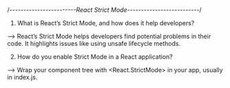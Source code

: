 /*------------------------React Strict Mode--------------------------*/


1. What is React’s Strict Mode, and how does it help developers?

--> React’s Strict Mode helps developers find potential problems in their code. It highlights issues like using unsafe lifecycle methods.


2. How do you enable Strict Mode in a React application?

--> Wrap your component tree with <React.StrictMode> in your app, usually in index.js.

